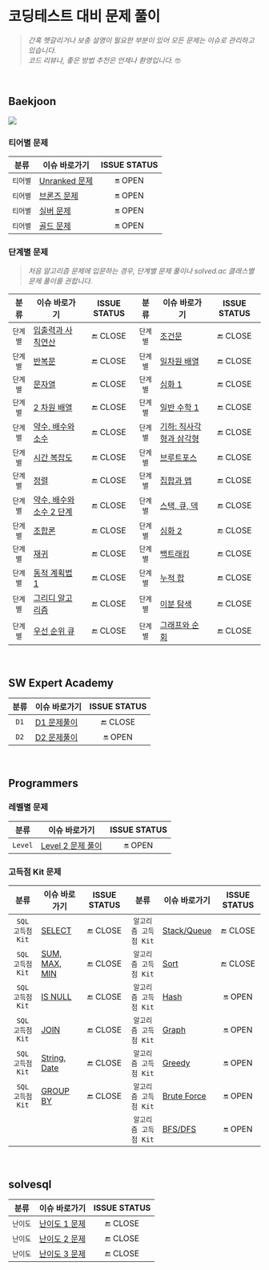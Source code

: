 # 코딩테스트 대비 문제 풀이
> _간혹 헷갈리거나 보충 설명이 필요한 부분이 있어 모든 문제는 이슈로 관리하고 있습니다. <br> 코드 리뷰나, 좋은 방법 추천은 언제나 환영입니다._ 🤓

<br>

## Baekjoon
<img src="http://mazassumnida.wtf/api/v2/generate_badge?boj=sini_96">

### 티어별 문제
|분류|이슈 바로가기|ISSUE STATUS|
|:---:|---|:---:|
|`티어별`|[Unranked 문제](https://github.com/sieunnnn/Coding-Test/issues/13)| 🔛 OPEN
|`티어별`|[브론즈 문제](https://github.com/sieunnnn/Coding-Test/issues/10)| 🔛 OPEN
|`티어별`|[실버 문제](https://github.com/sieunnnn/Coding-Test/issues/11)| 🔛 OPEN
|`티어별`|[골드 문제](https://github.com/sieunnnn/Coding-Test/issues/12)| 🔛 OPEN

### 단계별 문제
> _처음 알고리즘 문제에 입문하는 경우, 단계별 문제 풀이나 solved.ac 클래스별 문제 풀이를 권합니다._

|분류|이슈 바로가기|ISSUE STATUS|분류|이슈 바로가기|ISSUE STATUS|
|:---:|---|:---:|:---:|---|:---:|
|`단계별`|[입출력과 사칙연산](https://github.com/sieunnnn/Coding-Test/issues/1)| 🔚 CLOSE|`단계별`|[조건문](https://github.com/sieunnnn/Coding-Test/issues/2)| 🔚 CLOSE|
|`단계별`|[반복문](https://github.com/sieunnnn/Coding-Test/issues/3)| 🔚 CLOSE|`단계별`|[일차원 배열](https://github.com/sieunnnn/Coding-Test/issues/4)| 🔚 CLOSE|
|`단계별`|[문자열](https://github.com/sieunnnn/Coding-Test/issues/5)| 🔚 CLOSE|`단계별`|[심화 1](https://github.com/sieunnnn/Coding-Test/issues/6)| 🔚 CLOSE|
|`단계별`|[2 차원 배열](https://github.com/sieunnnn/Coding-Test/issues/7)| 🔚 CLOSE|`단계별`|[일반 수학 1](https://github.com/sieunnnn/Coding-Test/issues/8)| 🔚 CLOSE|
|`단계별`|[약수, 배수와 소수](https://github.com/sieunnnn/Coding-Test/issues/9)| 🔚 CLOSE|`단계별`|[기하: 직사각형과 삼각형](https://github.com/sieunnnn/Coding-Test/issues/16)| 🔚 CLOSE|
|`단계별`|[시간 복잡도](https://github.com/sieunnnn/Coding-Test/issues/17)| 🔚 CLOSE|`단계별`|[브루트포스](https://github.com/sieunnnn/Coding-Test/issues/18)| 🔚 CLOSE|
|`단계별`|[정렬](https://github.com/sieunnnn/Coding-Test/issues/19)| 🔚 CLOSE|`단계별`|[집합과 맵](https://github.com/sieunnnn/Coding-Test/issues/20)| 🔚 CLOSE|
|`단계별`|[약수, 배수와 소수 2 단계](https://github.com/sieunnnn/Coding-Test/issues/21)| 🔚 CLOSE|`단계별`|[스택, 큐, 덱](https://github.com/sieunnnn/Coding-Test/issues/22)| 🔚 CLOSE|
|`단계별`|[조합론](https://github.com/sieunnnn/Coding-Test/issues/23)| 🔚 CLOSE|`단계별`|[심화 2](https://github.com/sieunnnn/Coding-Test/issues/24)| 🔚 CLOSE|
|`단계별`|[재귀](https://github.com/sieunnnn/Coding-Test/issues/25)| 🔚 CLOSE|`단계별`|[백트래킹](https://github.com/sieunnnn/Coding-Test/issues/26)| 🔚 CLOSE|
|`단계별`|[동적 계획법 1](https://github.com/sieunnnn/Coding-Test/issues/27)| 🔚 CLOSE|`단계별`|[누적 합](https://github.com/sieunnnn/Coding-Test/issues/28)| 🔚 CLOSE|
|`단계별`|[그리디 알고리즘](https://github.com/sieunnnn/Coding-Test/issues/29)| 🔚 CLOSE|`단계별`|[이분 탐색](https://github.com/sieunnnn/Coding-Test/issues/30)| 🔚 CLOSE|
|`단계별`|[우선 순위 큐](https://github.com/sieunnnn/Coding-Test/issues/31)| 🔚 CLOSE|`단계별`|[그래프와 순회](https://github.com/sieunnnn/Coding-Test/issues/32)| 🔚 CLOSE|

<br>

## SW Expert Academy
|분류|이슈 바로가기|ISSUE STATUS|
|:---:|---|:---:|
|`D1`|[D1 문제풀이](https://github.com/sieunnnn/Coding-Test/issues/14)| 🔚 CLOSE
|`D2`|[D2 문제풀이](https://github.com/sieunnnn/Coding-Test/issues/15)| 🔛 OPEN

<br>

## Programmers
### 레벨별 문제
|분류|이슈 바로가기|ISSUE STATUS|
|:---:|---|:---:|
|`Level`|[Level 2 문제 풀이](https://github.com/sieunnnn/Coding-Test/issues/43)| 🔛 OPEN

### 고득점 Kit 문제
|분류|이슈 바로가기|ISSUE STATUS|분류|이슈 바로가기|ISSUE STATUS|
|:---:|---|:---:|:---:|---|:---:|
|`SQL 고득점 Kit`|[SELECT](https://github.com/sieunnnn/Coding-Test/issues/33)| 🔚 CLOSE|`알고리즘 고득점 Kit`|[Stack/Queue](https://github.com/sieunnnn/Coding-Test/issues/42)| 🔚 CLOSE
|`SQL 고득점 Kit`|[SUM, MAX, MIN](https://github.com/sieunnnn/Coding-Test/issues/36)| 🔚 CLOSE|`알고리즘 고득점 Kit`|[Sort](https://github.com/sieunnnn/Coding-Test/issues/44)| 🔚 CLOSE
|`SQL 고득점 Kit`|[IS NULL](https://github.com/sieunnnn/Coding-Test/issues/37)| 🔚 CLOSE|`알고리즘 고득점 Kit`|[Hash](https://github.com/sieunnnn/Coding-Test/issues/41)| 🔛 OPEN
|`SQL 고득점 Kit`|[JOIN](https://github.com/sieunnnn/Coding-Test/issues/38)| 🔚 CLOSE|`알고리즘 고득점 Kit`|[Graph](https://github.com/sieunnnn/Coding-Test/issues/46)| 🔛 OPEN
|`SQL 고득점 Kit`|[String, Date](https://github.com/sieunnnn/Coding-Test/issues/45)| 🔚 CLOSE|`알고리즘 고득점 Kit`|[Greedy](https://github.com/sieunnnn/Coding-Test/issues/48)| 🔛 OPEN
|`SQL 고득점 Kit`|[GROUP BY](https://github.com/sieunnnn/Coding-Test/issues/40)| 🔚 CLOSE|`알고리즘 고득점 Kit`|[Brute Force](https://github.com/sieunnnn/Coding-Test/issues/47)| 🔛 OPEN
||||`알고리즘 고득점 Kit`|[BFS/DFS](https://github.com/sieunnnn/Coding-Test/issues/49)| 🔛 OPEN

<br>

## solvesql
|분류|이슈 바로가기|ISSUE STATUS|
|:---:|---|:---:|
|`난이도`|[난이도 1 문제](https://github.com/sieunnnn/Coding-Test/issues/50)| 🔚 CLOSE
|`난이도`|[난이도 2 문제](https://github.com/sieunnnn/Coding-Test/issues/51)| 🔚 CLOSE
|`난이도`|[난이도 3 문제](https://github.com/sieunnnn/Coding-Test/issues/52)| 🔚 CLOSE








